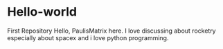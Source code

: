 # Hello-world
First Repository
Hello, PaulisMatrix here.
I love discussing about rocketry especially about spacex and i love python programming.
